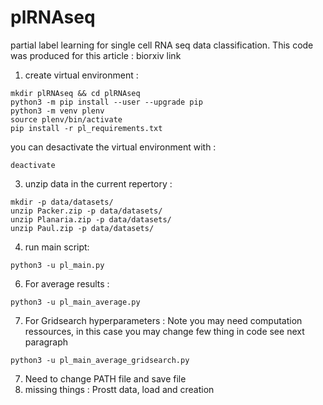 # plRNAseq
partial label learning for single cell RNA seq data classification. This code was produced for this article : biorxiv link
  
1) create virtual environment :
```
mkdir plRNAseq && cd plRNAseq
python3 -m pip install --user --upgrade pip
python3 -m venv plenv
source plenv/bin/activate
pip install -r pl_requirements.txt
```
you can desactivate the virtual environment with :  
```  
deactivate
```


3) unzip data in the current repertory :  

```
mkdir -p data/datasets/  
unzip Packer.zip -p data/datasets/  
unzip Planaria.zip -p data/datasets/  
unzip Paul.zip -p data/datasets/  
```

4) run main script:  
```
python3 -u pl_main.py  
```

6) For average results :  
```
python3 -u pl_main_average.py
```
7) For Gridsearch hyperparameters : Note you may need computation ressources, in this case you may change few thing in code see next paragraph  
```
python3 -u pl_main_average_gridsearch.py
```
7) Need to change PATH file and save file
8) missing things : Prostt data, load  and creation 
   
